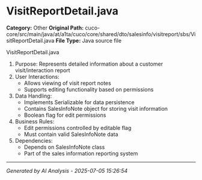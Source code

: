 # VisitReportDetail.java

**Category:** Other
**Original Path:** cuco-core/src/main/java/at/a1ta/cuco/core/shared/dto/salesinfo/visitreport/sbs/VisitReportDetail.java
**File Type:** Java source file

VisitReportDetail.java
1. Purpose: Represents detailed information about a customer visit/interaction report
2. User Interactions: 
   - Allows viewing of visit report notes
   - Supports editing functionality based on permissions
3. Data Handling:
   - Implements Serializable for data persistence
   - Contains SalesInfoNote object for storing visit information
   - Boolean flag for edit permissions
4. Business Rules:
   - Edit permissions controlled by editable flag
   - Must contain valid SalesInfoNote data
5. Dependencies:
   - Depends on SalesInfoNote class
   - Part of the sales information reporting system

---
*Generated by AI Analysis - 2025-07-05 15:26:54*
